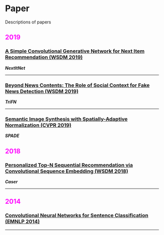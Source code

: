 # Paper
Descriptions of papers

## <span style="color: magenta">2019</span>
### [A Simple Convolutional Generative Network for Next Item Recommendation (WSDM 2019)](https://dl.acm.org/citation.cfm?id=3290975)
***NextItNet*** 
- - -
### [Beyond News Contents: The Role of Social Context for Fake News Detection (WSDM 2019)](http://www.public.asu.edu/~skai2/files/wsdm_2019_fake_news.pdf)
***TriFN***
- - -
### [Semantic Image Synthesis with Spatially-Adaptive Normalization (CVPR 2019)](https://arxiv.org/pdf/1903.07291.pdf)
***SPADE***
## <span style="color: magenta">2018</span>
### [Personalized Top-N Sequential Recommendation via Convolutional Sequence Embedding (WSDM 2018)](http://www.sfu.ca/~jiaxit/resources/wsdm18caser.pdf)
***Caser***
- - -
## <span style="color: magenta">2014</span>
### [Convolutional Neural Networks for Sentence Classification (EMNLP 2014)](https://www.aclweb.org/anthology/D14-1181)
- - -
